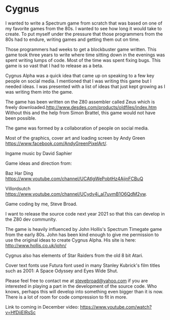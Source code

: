 # Cygnus

I wanted to write a Spectrum game from scratch that was based on one of my favorite games from the 80s. I wanted to see how long it would take to create. To put myself under the pressure that those programmers from the 80s had to endure, writing games and getting them out on time.

Those programmers had weeks to get a blockbuster game written. This game took three years to write where time sitting down in the evenings was spent writing lumps of code. Most of the time was spent fixing bugs. This game is so vast that I had to release as a beta.

Cygnus Alpha was a quick idea that came up on speaking to a few key people on social media. I mentioned that I was writing this game but I needed ideas. I was presented with a list of ideas that just kept growing as I was writing them into the game.

The game has been written on the Z80 assembler called Zeus which is freely downloaded.http://www.desdes.com/products/oldfiles/index.htm Without this and the help from Simon Brattel, this game would not have been possible.

The game was formed by a collaboration of people on social media. 

Most of the graphics, cover art and loading screen by Andy Green https://www.facebook.com/AndyGreenPixelArt/.

Ingame music by David Saphier

Game ideas and direction from:

Baz Har Ding https://www.youtube.com/channel/UCAtlgWePobtHz4AijnFCBuQ

Villordsutch https://www.youtube.com/channel/UCydv4i_aI7uvmB1O6QdM2yw.

Game coding by me, Steve Broad.

I want to release the source code next year 2021 so that this can develop in the Z80 dev community.

The game is heavily influenced by John Hollis's Spectrum Timegate game from the early 80s. John has been kind enough to give me permission to use the original ideas to create Cygnus Alpha. His site is here: http://www.hollis.co.uk/john/

Cygnus also has elements of Star Raiders from the old 8 bit Atari.

Cover text fonts use Futura font used in many Stanley Kubrick's film titles such as 2001: A Space Odyssey and Eyes Wide Shut.

Please feel free to contact me at stevebroad@yahoo.com if you are interested in playing a part in the development of the source code. Who knows, perhaps this will develop into something even bigger than it is now. There is a lot of room for code compression to fit in more. 

Link to coming in December video: https://www.youtube.com/watch?v=HfDiiEIRsSc

